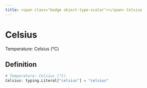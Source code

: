 ```yaml
---
title: <span class="badge object-type-scalar"></span> Celsius
---
```

# <span class="badge object-type-scalar"></span> Celsius

Temperature: Celsius (°C)

## Definition

```python
# Temperature: Celsius (°C)
Celsius: typing.Literal["celsius"] = "celsius"
```
